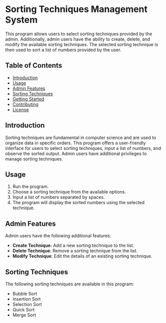 # Sorting Techniques Management System

This program allows users to select sorting techniques provided by the admin. Additionally, admin users have the ability to create, delete, and modify the available sorting techniques. The selected sorting technique is then used to sort a list of numbers provided by the user.

## Table of Contents

- [Introduction](#introduction)
- [Usage](#usage)
- [Admin Features](#admin-features)
- [Sorting Techniques](#sorting-techniques)
- [Getting Started](#getting-started)
- [Contributing](#contributing)
- [License](#license)

## Introduction

Sorting techniques are fundamental in computer science and are used to organize data in specific orders. This program offers a user-friendly interface for users to select sorting techniques, input a list of numbers, and observe the sorted output. Admin users have additional privileges to manage sorting techniques.

## Usage

1. Run the program.
2. Choose a sorting technique from the available options.
3. Input a list of numbers separated by spaces.
4. The program will display the sorted numbers using the selected technique.

## Admin Features

Admin users have the following additional features:

- **Create Technique**: Add a new sorting technique to the list.
- **Delete Technique**: Remove a sorting technique from the list.
- **Modify Technique**: Edit the details of an existing sorting technique.

## Sorting Techniques

The following sorting techniques are available in this program:

- Bubble Sort
- Insertion Sort
- Selection Sort
- Quick Sort
- Merge Sort

